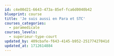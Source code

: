 ```yaml
---
id: c4e00d21-6643-473a-85ef-fca6d0040b42
blueprint: course
title: 'Je suis aussi en Para et STC'
courses_categories:
  - paramedicale
courses_levels:
  - superieur-type-court
updated_by: 409cbafe-f643-4145-b952-25177427041d
updated_at: 1712614884
---
```

